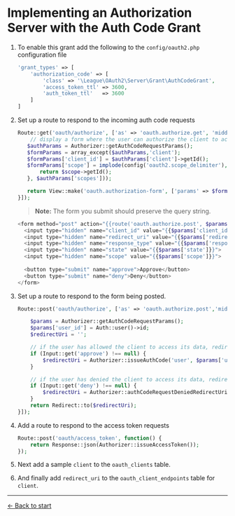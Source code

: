 # Implementing an Authorization Server with the Auth Code Grant

1. To enable this grant add the following to the `config/oauth2.php` configuration file

    ```php
    'grant_types' => [
        'authorization_code' => [
            'class' => '\League\OAuth2\Server\Grant\AuthCodeGrant',
            'access_token_ttl' => 3600,
            'auth_token_ttl'   => 3600
        ]
    ]
    ```

2. Set up a route to respond to the incoming auth code requests

    ```php
    Route::get('oauth/authorize', ['as' => 'oauth.authorize.get', 'middleware' => ['check-authorization-params', 'auth'], function() {
        // display a form where the user can authorize the client to access it's data
       $authParams = Authorizer::getAuthCodeRequestParams();
       $formParams = array_except($authParams,'client');
       $formParams['client_id'] = $authParams['client']->getId();
       $formParams['scope'] = implode(config('oauth2.scope_delimiter'), array_map(function ($scope) {
           return $scope->getId();
       }, $authParams['scopes']));

       return View::make('oauth.authorization-form', ['params' => $formParams, 'client' => $authParams['client']]);
    }]);
    ```
    > **Note:** The form you submit should preserve the query string.  

    ```php
    <form method="post" action="{{route('oauth.authorize.post', $params)}}">
      <input type="hidden" name="client_id" value="{{$params['client_id']}}">
      <input type="hidden" name="redirect_uri" value="{{$params['redirect_uri']}}">
      <input type="hidden" name="response_type" value="{{$params['response_type']}}">
      <input type="hidden" name="state" value="{{$params['state']}}">
      <input type="hidden" name="scope" value="{{$params['scope']}}">
      
      <button type="submit" name="approve">Approve</button>
      <button type="submit" name="deny">Deny</button>
    </form>
    ```

3. Set up a route to respond to the form being posted.

    ```php
    Route::post('oauth/authorize', ['as' => 'oauth.authorize.post','middleware' => ['csrf', 'check-authorization-params', 'auth'], function() {

        $params = Authorizer::getAuthCodeRequestParams();
        $params['user_id'] = Auth::user()->id;
        $redirectUri = '';

        // if the user has allowed the client to access its data, redirect back to the client with an auth code
        if (Input::get('approve') !== null) {
            $redirectUri = Authorizer::issueAuthCode('user', $params['user_id'], $params);
        }

        // if the user has denied the client to access its data, redirect back to the client with an error message
        if (Input::get('deny') !== null) {
            $redirectUri = Authorizer::authCodeRequestDeniedRedirectUri();
        }
        return Redirect::to($redirectUri);
    }]);
    ```

4. Add a route to respond to the access token requests

    ```php
    Route::post('oauth/access_token', function() {
        return Response::json(Authorizer::issueAccessToken());
    });
    ```

5. Next add a sample `client` to the `oauth_clients` table.  

6. And finally add `redirect_uri` to the `oauth_client_endpoints` table for `client`.

---

[&larr; Back to start](../README.md)
